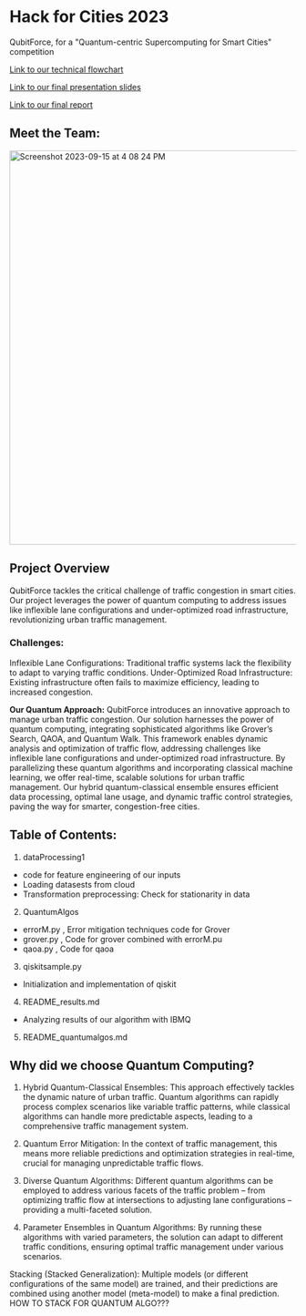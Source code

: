 # Hack for Cities 2023
QubitForce, for a "Quantum-centric Supercomputing for Smart Cities" competition

[Link to our technical flowchart](https://www.canva.com/design/DAFtgmUGEhI/1p6rIi220_9FIIAJnlQx4Q/edit?utm_content=DAFtgmUGEhI&utm_campaign=designshare&utm_medium=link2&utm_source=sharebutton)

[Link to our final presentation slides](https://www.canva.com/design/DAFuRvF0jII/T86rOhQR113hUjc3HHFTKw/edit?utm_content=DAFuRvF0jII&utm_campaign=designshare&utm_medium=link2&utm_source=sharebutton)

[Link to our final report](https://github.com/Avitra2002/HackForCities-Hackathon/files/13792220/FINAL.report.docx.pdf)


## Meet the Team:

<img width="692" alt="Screenshot 2023-09-15 at 4 08 24 PM" src="https://github.com/ilenhanako/HFC2023/assets/9971306/f4ca1535-5784-4630-9451-f47ec198afc6">

## Project Overview
QubitForce tackles the critical challenge of traffic congestion in smart cities. Our project leverages the power of quantum computing to address issues like inflexible lane configurations and under-optimized road infrastructure, revolutionizing urban traffic management.

### Challenges:
Inflexible Lane Configurations: Traditional traffic systems lack the flexibility to adapt to varying traffic conditions.
Under-Optimized Road Infrastructure: Existing infrastructure often fails to maximize efficiency, leading to increased congestion.

**Our Quantum Approach:**
QubitForce introduces an innovative approach to manage urban traffic congestion. Our solution harnesses the power of quantum computing, integrating sophisticated algorithms like Grover’s Search, QAOA, and Quantum Walk. This framework enables dynamic analysis and optimization of traffic flow, addressing challenges like inflexible lane configurations and under-optimized road infrastructure. By parallelizing these quantum algorithms and incorporating classical machine learning, we offer real-time, scalable solutions for urban traffic management. Our hybrid quantum-classical ensemble ensures efficient data processing, optimal lane usage, and dynamic traffic control strategies, paving the way for smarter, congestion-free cities.

## Table of Contents:
1. dataProcessing1
- code for feature engineering of our inputs
- Loading datasests from cloud
- Transformation preprocessing: Check for stationarity in data 

2. QuantumAlgos
- errorM.py , Error mitigation techniques code for Grover
- grover.py , Code for grover combined with errorM.pu
- qaoa.py , Code for qaoa

3. qiskitsample.py
- Initialization and implementation of qiskit

4. README_results.md
- Analyzing results of our algorithm with IBMQ

5. README_quantumalgos.md

## Why did we choose Quantum Computing?

1. Hybrid Quantum-Classical Ensembles: This approach effectively tackles the dynamic nature of urban traffic. Quantum algorithms can rapidly process complex scenarios like variable traffic patterns, while classical algorithms can handle more predictable aspects, leading to a comprehensive traffic management system.

2. Quantum Error Mitigation: In the context of traffic management, this means more reliable predictions and optimization strategies in real-time, crucial for managing unpredictable traffic flows.

3. Diverse Quantum Algorithms: Different quantum algorithms can be employed to address various facets of the traffic problem – from optimizing traffic flow at intersections to adjusting lane configurations – providing a multi-faceted solution.

4. Parameter Ensembles in Quantum Algorithms: By running these algorithms with varied parameters, the solution can adapt to different traffic conditions, ensuring optimal traffic management under various scenarios.


Stacking (Stacked Generalization):
Multiple models (or different configurations of the same model) are trained, and their predictions are combined using another model (meta-model) to make a final prediction.
HOW TO STACK FOR QUANTUM ALGO???
